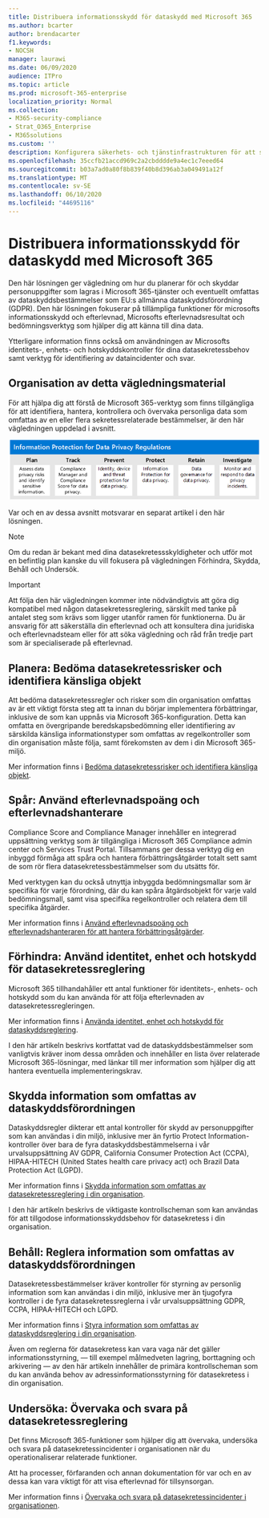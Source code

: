 ```yaml
---
title: Distribuera informationsskydd för dataskydd med Microsoft 365
ms.author: bcarter
author: brendacarter
f1.keywords:
- NOCSH
manager: laurawi
ms.date: 06/09/2020
audience: ITPro
ms.topic: article
ms.prod: microsoft-365-enterprise
localization_priority: Normal
ms.collection:
- M365-security-compliance
- Strat_O365_Enterprise
- M365solutions
ms.custom: ''
description: Konfigurera säkerhets- och tjänstinfrastrukturen för att skydda din information och följa datasekretessreglerna.
ms.openlocfilehash: 35ccfb21accd969c2a2cbdddde9a4ec1c7eeed64
ms.sourcegitcommit: b03a7ad0a80f8b839f40b8d396ab3a049491a12f
ms.translationtype: MT
ms.contentlocale: sv-SE
ms.lasthandoff: 06/10/2020
ms.locfileid: "44695116"
---
```

# <a name="deploy-information-protection-for-data-privacy-regulations-with-microsoft-365"></a>Distribuera informationsskydd för dataskydd med Microsoft 365

Den här lösningen ger vägledning om hur du planerar för och skyddar personuppgifter som lagras i Microsoft 365-tjänster och eventuellt omfattas av dataskyddsbestämmelser som EU:s allmänna dataskyddsförordning (GDPR). Den här lösningen fokuserar på tillämpliga funktioner för microsofts informationsskydd och efterlevnad, Microsofts efterlevnadsresultat och bedömningsverktyg som hjälper dig att känna till dina data. 
 
Ytterligare information finns också om användningen av Microsofts identitets-, enhets- och hotskyddskontroller för dina datasekretessbehov samt verktyg för identifiering av dataincidenter och svar. 

## <a name="organization-of-this-guidance-material"></a>Organisation av detta vägledningsmaterial

För att hjälpa dig att förstå de Microsoft 365-verktyg som finns tillgängliga för att identifiera, hantera, kontrollera och övervaka personliga data som omfattas av en eller flera sekretessrelaterade bestämmelser, är den här vägledningen uppdelad i avsnitt.
 
![Distribuera informationsskydd för datasekretessregler](../media/information-protection-deploy/information-protection-deploy-grid.png)

Var och en av dessa avsnitt motsvarar en separat artikel i den här lösningen.

>[!Note]
>Om du redan är bekant med dina datasekretessskyldigheter och utför mot en befintlig plan kanske du vill fokusera på vägledningen Förhindra, Skydda, Behåll och Undersök.

>[!Important]
>Att följa den här vägledningen kommer inte nödvändigtvis att göra dig kompatibel med någon datasekretessreglering, särskilt med tanke på antalet steg som krävs som ligger utanför ramen för funktionerna. Du är ansvarig för att säkerställa din efterlevnad och att konsultera dina juridiska och efterlevnadsteam eller för att söka vägledning och råd från tredje part som är specialiserade på efterlevnad.
>

## <a name="plan-assess-data-privacy-risks-and-identify-sensitive-items"></a>Planera: Bedöma datasekretessrisker och identifiera känsliga objekt 

Att bedöma datasekretessregler och risker som din organisation omfattas av är ett viktigt första steg att ta innan du börjar implementera förbättringar, inklusive de som kan uppnås via Microsoft 365-konfiguration. Detta kan omfatta en övergripande beredskapsbedömning eller identifiering av särskilda känsliga informationstyper som omfattas av regelkontroller som din organisation måste följa, samt förekomsten av dem i din Microsoft 365-miljö.

Mer information finns i [Bedöma datasekretessrisker och identifiera känsliga objekt](information-protection-deploy-assess.md).

## <a name="track-use-compliance-score-and-compliance-manager"></a>Spår: Använd efterlevnadspoäng och efterlevnadshanterare 

Compliance Score and Compliance Manager innehåller en integrerad uppsättning verktyg som är tillgängliga i Microsoft 365 Compliance admin center och Services Trust Portal. Tillsammans ger dessa verktyg dig en inbyggd förmåga att spåra och hantera förbättringsåtgärder totalt sett samt de som rör flera datasekretessbestämmelser som du utsätts för.

Med verktygen kan du också utnyttja inbyggda bedömningsmallar som är specifika för varje förordning, där du kan spåra åtgärdsobjekt för varje vald bedömningsmall, samt visa specifika regelkontroller och relatera dem till specifika åtgärder.

Mer information finns i [Använd efterlevnadspoäng och efterlevnadshanteraren för att hantera förbättringsåtgärder](information-protection-deploy-compliance.md).

## <a name="prevent-use-identity-device-and-threat-protection-for-data-privacy-regulation"></a>Förhindra: Använd identitet, enhet och hotskydd för datasekretessreglering

Microsoft 365 tillhandahåller ett antal funktioner för identitets-, enhets- och hotskydd som du kan använda för att följa efterlevnaden av datasekretessregleringen. 

Mer information finns i [Använda identitet, enhet och hotskydd för dataskyddsreglering](information-protection-deploy-identity-device-threat.md).

I den här artikeln beskrivs kortfattat vad de dataskyddsbestämmelser som vanligtvis kräver inom dessa områden och innehåller en lista över relaterade Microsoft 365-lösningar, med länkar till mer information som hjälper dig att hantera eventuella implementeringskrav. 

## <a name="protect-information-subject-to-data-privacy-regulation"></a>Skydda information som omfattas av dataskyddsförordningen

Dataskyddsregler dikterar ett antal kontroller för skydd av personuppgifter som kan användas i din miljö, inklusive mer än fyrtio Protect Information-kontroller över bara de fyra dataskyddsbestämmelserna i vår urvalsuppsättning AV GDPR, California Consumer Protection Act (CCPA), HIPAA-HITECH (United States health care privacy act) och Brazil Data Protection Act (LGPD).

Mer information finns i [Skydda information som omfattas av datasekretessreglering i din organisation](information-protection-deploy-protect-information.md).

I den här artikeln beskrivs de viktigaste kontrollscheman som kan användas för att tillgodose informationsskyddsbehov för datasekretess i din organisation.

## <a name="retain-govern-information-subject-to-data-privacy-regulation"></a>Behåll: Reglera information som omfattas av dataskyddsförordningen

Datasekretessbestämmelser kräver kontroller för styrning av personlig information som kan användas i din miljö, inklusive mer än tjugofyra kontroller i de fyra datasekretessreglerna i vår urvalsuppsättning GDPR, CCPA, HIPAA-HITECH och LGPD.

Mer information finns i [Styra information som omfattas av dataskyddsreglering i din organisation](information-protection-deploy-govern.md).

Även om reglerna för datasekretess kan vara vaga när det gäller informationsstyrning, &mdash; till exempel målmedveten lagring, borttagning och arkivering &mdash; av den här artikeln innehåller de primära kontrollscheman som du kan använda behov av adressinformationsstyrning för datasekretess i din organisation.

## <a name="investigate-monitor-and-respond-subject-to-data-privacy-regulation"></a>Undersöka: Övervaka och svara på datasekretessreglering

Det finns Microsoft 365-funktioner som hjälper dig att övervaka, undersöka och svara på datasekretessincidenter i organisationen när du operationaliserar relaterade funktioner. 

Att ha processer, förfaranden och annan dokumentation för var och en av dessa kan vara viktigt för att visa efterlevnad för tillsynsorgan.

Mer information finns i [Övervaka och svara på datasekretessincidenter i organisationen](information-protection-deploy-monitor-respond.md).
